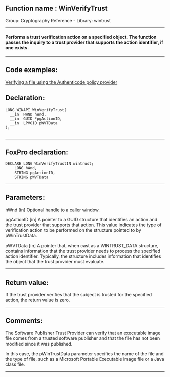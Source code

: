
## Function name : WinVerifyTrust
Group: Cryptography Reference - Library: wintrust    
***  


#### Performs a trust verification action on a specified object. The function passes the inquiry to a trust provider that supports the action identifier, if one exists.
***  


## Code examples:
[Verifying a file using the Authenticode policy provider](../../samples/sample_569.md)  

## Declaration:
```foxpro  
LONG WINAPI WinVerifyTrust(
  __in  HWND hWnd,
  __in  GUID *pgActionID,
  __in  LPVOID pWVTData
);
  
```  
***  


## FoxPro declaration:
```foxpro  
DECLARE LONG WinVerifyTrustIN wintrust;
	LONG hWnd,
	STRING pgActionID,
	STRING pWVTData  
```  
***  


## Parameters:
hWnd [in]
Optional handle to a caller window.

pgActionID [in]
A pointer to a GUID structure that identifies an action and the trust provider that supports that action. This value indicates the type of verification action to be performed on the structure pointed to by pWinTrustData.

pWVTData [in]
A pointer that, when cast as a WINTRUST_DATA structure, contains information that the trust provider needs to process the specified action identifier. Typically, the structure includes information that identifies the object that the trust provider must evaluate.  
***  


## Return value:
If the trust provider verifies that the subject is trusted for the specified action, the return value is zero.  
***  


## Comments:
The Software Publisher Trust Provider can verify that an executable image file comes from a trusted software publisher and that the file has not been modified since it was published.   
  
In this case, the pWinTrustData parameter specifies the name of the file and the type of file, such as a Microsoft Portable Executable image file or a Java class file.  
  
***  

